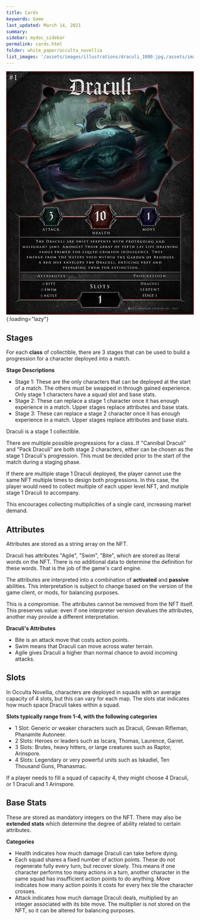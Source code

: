 ```yaml
---
title: Cards
keywords: Game
last_updated: March 14, 2021
summary: 
sidebar: mydoc_sidebar
permalink: cards.html
folder: white_paper/occulta_novellia
list_images: '/assets/images/illustrations/draculi_1080.jpg,/assets/images/illustrations/laurence_the_duelist_1080.jpg,/assets/images/illustrations/iscara_the_ten_thousand_guns_1080.jpg,/assets/images/illustrations/alpha_draculi_1080.jpg'
---
```


![Draculi Card](/assets/images/draculi_card.jpg "The Draculi are fast serpents with human-like jaws. So-named for their resemblance to vampires, their human teeth have fangs to suck blood. They prefer to live in water, leaving it with a red tint. It is not known where they go, deep within the Garden of Residues' waters."){:loading="lazy"}

## Stages

For each **class** of collectible, there are 3 stages that can be used to build a progression for a character deployed into a match.

**Stage Descriptions**
- Stage 1: These are the only characters that can be deployed at the start of a match. The others must be swapped in through gained experience. Only stage 1 characters have a squad slot and base stats.
- Stage 2: These can replace a stage 1 character once it has enough experience in a match. Upper stages replace attributes and base stats.
- Stage 3: These can replace a stage 2 character once it has enough experience in a match. Upper stages replace attributes and base stats.

Draculi is a stage 1 collectible.

There are multiple possible progressions for a class. If "Cannibal Draculi" and "Pack Draculi" are both stage 2 characters, either can be chosen as the stage 1 Draculi's progression. This must be decided prior to the start of the match during a staging phase.

If there are multiple stage 1 Draculi deployed, the player cannot use the same NFT multiple times to design both progressions. In this case, the player would need to collect multiple of each upper level NFT, and mutiple stage 1 Draculi to accompany.

This encourages collecting multiplicities of a single card, increasing market demand.

## Attributes

Attributes are stored as a string array on the NFT.

Draculi has attributes "Agile", "Swim", "Bite", which are stored as literal words on the NFT. There is no additional data to determine the definition for these words. That is the job of the game's card engine.

The attributes are interpreted into a combination of **activated** and **passive** abilities. This interpretation is subject to change based on the version of the game client, or mods, for balancing purposes.

This is a compromise. The attributes cannot be removed from the NFT itself. This preserves value: even if one interpreter version devalues the attributes, another may provide a different interpretation.

**Draculi's Attributes**
- Bite is an attack move that costs action points.
- Swim means that Draculi can move across water terrain.
- Agile gives Draculi a higher than normal chance to avoid incoming attacks.

## Slots

In Occulta Novellia, characters are deployed in squads with an average capacity of 4 slots, but this can vary for each map. The slots stat indicates how much space Draculi takes within a squad.

**Slots typically range from 1-4, with the following categories**
- 1 Slot: Generic or weaker characters such as Draculi, Grevan Rifleman, Phanamite Autoneer.
- 2 Slots: Heroes or leaders such as Iscara, Thomas, Laurence, Garret.
- 3 Slots: Brutes, heavy hitters, or large creatures such as Raptor, Arinspore.
- 4 Slots: Legendary or very powerful units such as Iskadiel, Ten Thousand Guns, Phanasmac.

If a player needs to fill a squad of capacity 4, they might choose 4 Draculi, or 1 Draculi and 1 Arinspore.

## Base Stats

These are stored as mandatory integers on the NFT. There may also be **extended stats** which determine the degree of ability related to certain attributes.

**Categories**
- Health indicates how much damage Draculi can take before dying.
- Each squad shares a fixed number of action points. These do not regenerate fully every turn, but recover slowly. This means if one character performs too many actions in a turn, another character in the same squad has insufficient action points to do anything. Move indicates how many action points it costs for every hex tile the character crosses.
- Attack indicates how much damage Draculi deals, multiplied by an integer associated with its bite move. The multiplier is not stored on the NFT, so it can be altered for balancing purposes.
